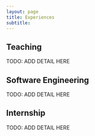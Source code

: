 ```yaml
---
layout: page
title: Experiences 
subtitle:
---
```


## Teaching

TODO: ADD DETAIL HERE

## Software Engineering

TODO: ADD DETAIL HERE

## Internship

TODO: ADD DETAIL HERE